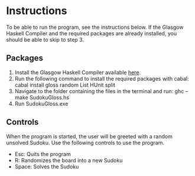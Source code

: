 # Instructions
To be able to run the program, see the instructions below. If the Glasgow
Haskell Compiler and the required packages are already installed, you should
be able to skip to step 3.
## Packages
1. Install the Glasgow Haskell Compiler available [here](https://www.haskell.org/ghc/download.html).
2. Run the following command to install the required packages with cabal:
cabal install gloss random List HUnit split
3. Navigate to the folder containing the files in the terminal and run:
ghc –make SudokuGloss.hs
4. Run SudokuGloss.exe
## Controls
When the program is started, the user will be greeted with a random unsolved
Sudoku. Use the following controls to use the program.
* Esc: Quits the program
* R: Randomizes the board into a new Sudoku
* Space: Solves the Sudoku
